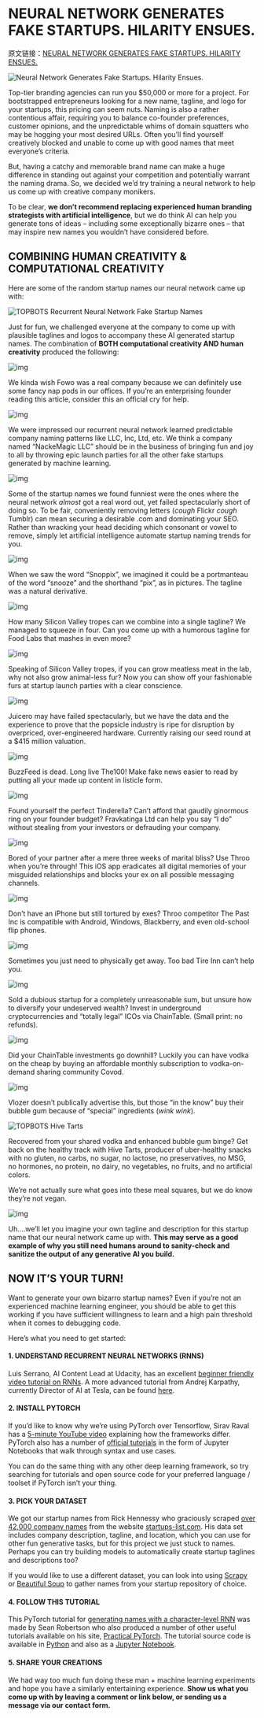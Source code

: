 # NEURAL NETWORK GENERATES FAKE STARTUPS. HILARITY ENSUES.

原文链接：[NEURAL NETWORK GENERATES FAKE STARTUPS. HILARITY ENSUES.](https://www.topbots.com/recurrent-neural-network-generates-startup-names-hilarity-ensues/?from=hackcv&hmsr=hackcv.com&utm_medium=hackcv.com&utm_source=hackcv.com)

![Neural Network Generates Fake Startups. Hilarity Ensues.](https://www.topbots.com/wp-content/uploads/2017/10/TOPBOTS_AI_startup_names_feature2_1600px_web-1280x640.png)

Top-tier branding agencies can run you $50,000 or more for a project. For bootstrapped entrepreneurs looking for a new name, tagline, and logo for your startups, this pricing can seem nuts. Naming is also a rather contentious affair, requiring you to balance co-founder preferences, customer opinions, and the unpredictable whims of domain squatters who may be hogging your most desired URLs. Often you’ll find yourself creatively blocked and unable to come up with good names that meet everyone’s criteria.

But, having a catchy and memorable brand name can make a huge difference in standing out against your competition and potentially warrant the naming drama. So, we decided we’d try training a neural network to help us come up with creative company monikers.

To be clear, **we don’t recommend replacing experienced human branding strategists with artificial intelligence**, but we do think AI can help you generate tons of ideas – including some exceptionally bizarre ones – that may inspire new names you wouldn’t have considered before.

 

## COMBINING HUMAN CREATIVITY & COMPUTATIONAL CREATIVITY

Here are some of the random startup names our neural network came up with:

![TOPBOTS Recurrent Neural Network Fake Startup Names ](https://www.topbots.com/wp-content/uploads/2017/10/TOPBOTS_rnn_startup_names.png)

Just for fun, we challenged everyone at the company to come up with plausible taglines and logos to accompany these AI generated startup names. The combination of **BOTH computational creativity AND human creativity** produced the following:

 

![img](https://www.topbots.com/wp-content/uploads/2017/10/TOPBOTS_fowo_web.jpg)

We kinda wish Fowo was a real company because we can definitely use some fancy nap pods in our offices. If you’re an enterprising founder reading this article, consider this an official cry for help.

 

![img](https://www.topbots.com/wp-content/uploads/2017/10/TOPBOTS_nackemagic_web.jpg)

We were impressed our recurrent neural network learned predictable company naming patterns like LLC, Inc, Ltd, etc. We think a company named “NackeMagic LLC” should be in the business of bringing fun and joy to all by throwing epic launch parties for all the other fake startups generated by machine learning.

 

![img](https://www.topbots.com/wp-content/uploads/2017/10/TOPBOTS_whub_web.jpg)

Some of the startup names we found funniest were the ones where the neural network *almost* got a real word out, yet failed spectacularly short of doing so. To be fair, conveniently removing letters (*cough* Flickr *cough* Tumblr) can mean securing a desirable .com and dominating your SEO. Rather than wracking your head deciding which consonant or vowel to remove, simply let artificial intelligence automate startup naming trends for you.

 

![img](https://www.topbots.com/wp-content/uploads/2017/10/TOPBOTS_snoppix_web.jpg)

When we saw the word “Snoppix”, we imagined it could be a portmanteau of the word “snooze” and the shorthand “pix”, as in pictures. The tagline was a natural derivative.

 

![img](https://www.topbots.com/wp-content/uploads/2017/10/TOPBOTS_foodlabs_web.jpg)

How many Silicon Valley tropes can we combine into a single tagline? We managed to squeeze in four. Can you come up with a humorous tagline for Food Labs that mashes in even more?

 

![img](https://www.topbots.com/wp-content/uploads/2017/10/TOPBOTS_foxework_web.jpg)

Speaking of Silicon Valley tropes, if you can grow meatless meat in the lab, why not also grow animal-less fur? Now you can show off your fashionable furs at startup launch parties with a clear conscience.

 

![img](https://www.topbots.com/wp-content/uploads/2017/10/TOPBOTS_sysapop_web.jpg)

Juicero may have failed spectacularly, but we have the data and the experience to prove that the popsicle industry is ripe for disruption by overpriced, over-engineered hardware. Currently raising our seed round at a $415 million valuation.

 

![img](https://www.topbots.com/wp-content/uploads/2017/10/TOPBOTS_the100_web.jpg)

BuzzFeed is dead. Long live The100! Make fake news easier to read by putting all your made up content in listicle form.

 

![img](https://www.topbots.com/wp-content/uploads/2017/10/TOPBOTS_fravkatinga_web.jpg)

Found yourself the perfect Tinderella? Can’t afford that gaudily ginormous ring on your founder budget? Fravkatinga Ltd can help you say “I do” without stealing from your investors or defrauding your company.

 

![img](https://www.topbots.com/wp-content/uploads/2017/10/TOPBOTS_throo_web.jpg)

Bored of your partner after a mere three weeks of marital bliss? Use Throo when you’re through! This iOS app eradicates all digital memories of your misguided relationships and blocks your ex on all possible messaging channels.

 

![img](https://www.topbots.com/wp-content/uploads/2017/10/TOPBOTS_thepast_web.jpg)

Don’t have an iPhone but still tortured by exes? Throo competitor The Past Inc is compatible with Android, Windows, Blackberry, and even old-school flip phones.

 

![img](https://www.topbots.com/wp-content/uploads/2017/10/TOPBOTS_tireinn_web.jpg)

Sometimes you just need to physically get away. Too bad Tire Inn can’t help you.

 

![img](https://www.topbots.com/wp-content/uploads/2017/10/TOPBOTS_chaintable_web.jpg)

Sold a dubious startup for a completely unreasonable sum, but unsure how to diversify your undeserved wealth? Invest in underground cryptocurrencies and “totally legal” ICOs via ChainTable. (Small print: no refunds).

 

![img](https://www.topbots.com/wp-content/uploads/2017/10/TOPBOTS_covod_web.jpg)

Did your ChainTable investments go downhill? Luckily you can have vodka on the cheap by buying an affordable monthly subscription to vodka-on-demand sharing community Covod.

 

![img](https://www.topbots.com/wp-content/uploads/2017/10/TOPBOTS_vlozer_web.jpg)

Vlozer doesn’t publically advertise this, but those “in the know” buy their bubble gum because of “special” ingredients (*wink wink*).

 

![TOPBOTS Hive Tarts](https://www.topbots.com/wp-content/uploads/2017/10/TOPBOTS_hivetarts_web2.jpg)

Recovered from your shared vodka and enhanced bubble gum binge? Get back on the healthy track with Hive Tarts, producer of uber-healthy snacks with no gluten, no carbs, no sugar, no lactose, no preservatives, no MSG, no hormones, no protein, no dairy, no vegetables, no fruits, and no artificial colors.

We’re not actually sure what goes into these meal squares, but we do know they’re not vegan.

 

![img](https://www.topbots.com/wp-content/uploads/2017/10/TOPBOTS_whorpark_web.jpg)

Uh….we’ll let you imagine your own tagline and description for this startup name that our neural network came up with. **This may serve as a good example of why you still need humans around to sanity-check and sanitize the output of any generative AI you build.** 

 

## **NOW IT’S YOUR TURN!**

Want to generate your own bizarro startup names? Even if you’re not an experienced machine learning engineer, you should be able to get this working if you have sufficient willingness to learn and a high pain threshold when it comes to debugging code.

Here’s what you need to get started:

#### **1. UNDERSTAND RECURRENT NEURAL NETWORKS (RNNS)**

Luis Serrano, AI Content Lead at Udacity, has an excellent [beginner friendly video tutorial on RNNs](https://www.youtube.com/watch?v=UNmqTiOnRfg). A more advanced tutorial from Andrej Karpathy, currently Director of AI at Tesla, can be found [here](http://karpathy.github.io/2015/05/21/rnn-effectiveness/).

#### **2. INSTALL PYTORCH**

If you’d like to know why we’re using PyTorch over Tensorflow, Sirav Raval has a [5-minute YouTube video](https://www.youtube.com/watch?v=nbJ-2G2GXL0&t=1s) explaining how the frameworks differ. PyTorch also has a number of [official tutorials](http://pytorch.org/tutorials/beginner/deep_learning_60min_blitz.html) in the form of Jupyter Notebooks that walk through syntax and use cases.

You can do the same thing with any other deep learning framework, so try searching for tutorials and open source code for your preferred language / toolset if PyTorch isn’t your thing.

#### **3. PICK YOUR DATASET**

We got our startup names from Rick Hennessy who graciously scraped [over 42,000 company names](https://data.world/rickyhennessy/startup-names-and-descriptions) from the website [startups-list.com](http://www.startups-list.com/). His data set includes company description, tagline, and location, which you can use for other fun generative tasks, but for this project we just stuck to names. Perhaps you can try building models to automatically create startup taglines and descriptions too?

If you would like to use a different dataset, you can look into using [Scrapy](https://scrapy.org/) or [Beautiful Soup](https://www.crummy.com/software/BeautifulSoup/) to gather names from your startup repository of choice.

#### **4. FOLLOW THIS TUTORIAL** 

This PyTorch tutorial for [generating names with a character-level RNN](http://pytorch.org/tutorials/intermediate/char_rnn_generation_tutorial.html) was made by Sean Robertson who also produced a number of other useful tutorials available on his site, [Practical PyTorch](https://github.com/spro/practical-pytorch). The tutorial source code is available in [Python](http://pytorch.org/tutorials/_downloads/char_rnn_generation_tutorial.py) and also as a [Jupyter Notebook](http://pytorch.org/tutorials/_downloads/char_rnn_generation_tutorial.ipynb).

#### **5. SHARE YOUR CREATIONS**

We had way too much fun doing these man + machine learning experiments and hope you have a similarly entertaining experience. **Show us what you come up with by leaving a comment or link below, or sending us a message via our contact form.** 